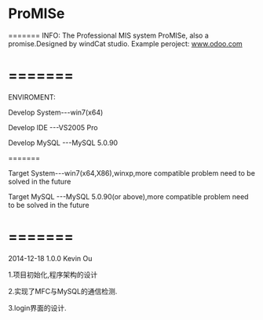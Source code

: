 ProMISe
=======
=======
INFO:
The Professional MIS system ProMISe, also a promise.Designed by windCat studio.
Example peroject: www.odoo.com

=======
=======
ENVIROMENT:

Develop System---win7(x64)

Develop IDE   ---VS2005 Pro

Develop MySQL ---MySQL 5.0.90

=======

Target System---win7(x64,X86),winxp,more compatible problem need to be solved in the future

Target MySQL ---MySQL 5.0.90(or above),more compatible problem need to be solved in the future

=======
=======

2014-12-18 1.0.0 Kevin Ou

1.项目初始化,程序架构的设计
  
2.实现了MFC与MySQL的通信检测.

3.login界面的设计.
